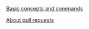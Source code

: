 [Basic concepts and commands](https://www.geeksforgeeks.org/useful-git-commands-and-basic-concepts/)

[About pull requests](https://docs.github.com/en/pull-requests/collaborating-with-pull-requests/proposing-changes-to-your-work-with-pull-requests/about-pull-requests)